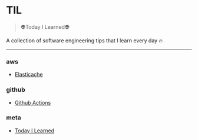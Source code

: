 # TIL

> :alien:Today I Learned:alien:


A collection of software engineering tips that I learn every day :fire:

---

### aws

- [Elasticache](aws/ElastiCache.md)

### github

- [Github Actions](github/github-actions.md)

### meta

- [Today I Learned](meta/today-i-learned.md)

